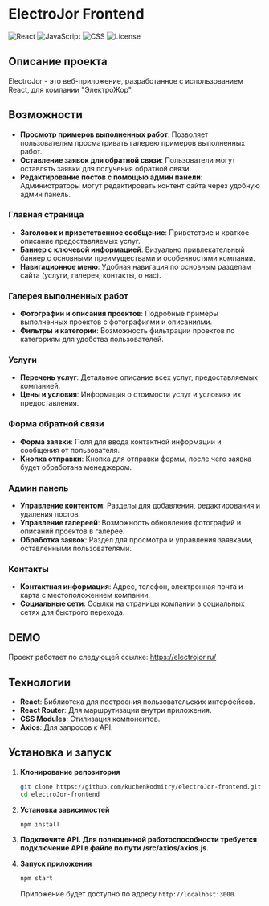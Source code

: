 # ElectroJor Frontend

![React](https://img.shields.io/badge/React-18.0.0-blue)
![JavaScript](https://img.shields.io/badge/JavaScript-ES6+-yellow)
![CSS](https://img.shields.io/badge/CSS-Modules-green)
![License](https://img.shields.io/github/license/kuchenkodmitry/electroJor-frontend)

## Описание проекта

ElectroJor - это веб-приложение, разработанное с использованием React, для компании "ЭлектроЖор". 

## Возможности

- **Просмотр примеров выполненных работ**: Позволяет пользователям просматривать галерею примеров выполненных работ.
- **Оставление заявок для обратной связи**: Пользователи могут оставлять заявки для получения обратной связи.
- **Редактирование постов с помощью админ панели**: Администраторы могут редактировать контент сайта через удобную админ панель.

### Главная страница

- **Заголовок и приветственное сообщение**: Приветствие и краткое описание предоставляемых услуг.
- **Баннер с ключевой информацией**: Визуально привлекательный баннер с основными преимуществами и особенностями компании.
- **Навигационное меню**: Удобная навигация по основным разделам сайта (услуги, галерея, контакты, о нас).

### Галерея выполненных работ

- **Фотографии и описания проектов**: Подробные примеры выполненных проектов с фотографиями и описаниями.
- **Фильтры и категории**: Возможность фильтрации проектов по категориям для удобства пользователей.

### Услуги

- **Перечень услуг**: Детальное описание всех услуг, предоставляемых компанией.
- **Цены и условия**: Информация о стоимости услуг и условиях их предоставления.

### Форма обратной связи

- **Форма заявки**: Поля для ввода контактной информации и сообщения от пользователя.
- **Кнопка отправки**: Кнопка для отправки формы, после чего заявка будет обработана менеджером.

### Админ панель

- **Управление контентом**: Разделы для добавления, редактирования и удаления постов.
- **Управление галереей**: Возможность обновления фотографий и описаний проектов в галерее.
- **Обработка заявок**: Раздел для просмотра и управления заявками, оставленными пользователями.

### Контакты

- **Контактная информация**: Адрес, телефон, электронная почта и карта с местоположением компании.
- **Социальные сети**: Ссылки на страницы компании в социальных сетях для быстрого перехода.

## DEMO

Проект работает по следующей ссылке: https://electrojor.ru/

## Технологии

- **React**: Библиотека для построения пользовательских интерфейсов.
- **React Router**: Для маршрутизации внутри приложения.
- **CSS Modules**: Стилизация компонентов.
- **Axios**: Для запросов к API.

## Установка и запуск

1. **Клонирование репозитория**

    ```sh
    git clone https://github.com/kuchenkodmitry/electroJor-frontend.git
    cd electroJor-frontend
    ```

2. **Установка зависимостей**

    ```sh
    npm install
    ```
3. **Подключите API. Для полноценной работоспособности требуется подключение API в файле по пути /src/axios/axios.js.**

4. **Запуск приложения**

    ```sh
    npm start
    ```

    Приложение будет доступно по адресу `http://localhost:3000`.

